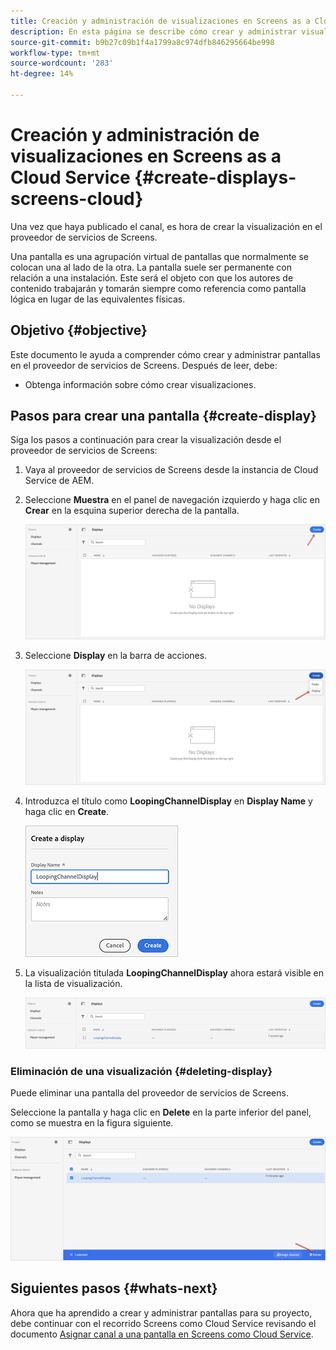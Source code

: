 ```yaml
---
title: Creación y administración de visualizaciones en Screens as a Cloud Service
description: En esta página se describe cómo crear y administrar visualizaciones en Screens como Cloud Service.
source-git-commit: b9b27c09b1f4a1799a8c974dfb846295664be998
workflow-type: tm+mt
source-wordcount: '283'
ht-degree: 14%

---
```



# Creación y administración de visualizaciones en Screens as a Cloud Service {#create-displays-screens-cloud}

Una vez que haya publicado el canal, es hora de crear la visualización en el proveedor de servicios de Screens.

Una pantalla es una agrupación virtual de pantallas que normalmente se colocan una al lado de la otra. La pantalla suele ser permanente con relación a una instalación. Este será el objeto con que los autores de contenido trabajarán y tomarán siempre como referencia como pantalla lógica en lugar de las equivalentes físicas.

## Objetivo {#objective}

Este documento le ayuda a comprender cómo crear y administrar pantallas en el proveedor de servicios de Screens. Después de leer, debe:

* Obtenga información sobre cómo crear visualizaciones.

## Pasos para crear una pantalla {#create-display}

Siga los pasos a continuación para crear la visualización desde el proveedor de servicios de Screens:

1. Vaya al proveedor de servicios de Screens desde la instancia de Cloud Service de AEM.
1. Seleccione **Muestra** en el panel de navegación izquierdo y haga clic en **Crear** en la esquina superior derecha de la pantalla.

   ![image](/help/screens-cloud/assets/display/disp-1.png)

1. Seleccione **Display** en la barra de acciones.

   ![image](/help/screens-cloud/assets/display/disp-2.png)

1. Introduzca el título como **LoopingChannelDisplay** en **Display Name** y haga clic en **Create**.

   ![image](/help/screens-cloud/assets/display/disp3.png)

1. La visualización titulada **LoopingChannelDisplay** ahora estará visible en la lista de visualización.

   ![image](/help/screens-cloud/assets/display/disp-4.png)

### Eliminación de una visualización {#deleting-display}

Puede eliminar una pantalla del proveedor de servicios de Screens.

Seleccione la pantalla y haga clic en **Delete** en la parte inferior del panel, como se muestra en la figura siguiente.

![image](/help/screens-cloud/assets/display/disp-5.png)

## Siguientes pasos {#whats-next}

Ahora que ha aprendido a crear y administrar pantallas para su proyecto, debe continuar con el recorrido Screens como Cloud Service revisando el documento [Asignar canal a una pantalla en Screens como Cloud Service](/help/screens-cloud/creating-content/assigning-channels-to-display.md).